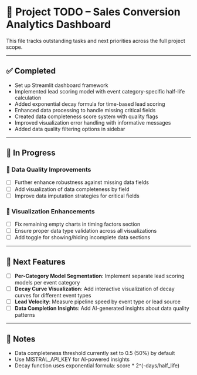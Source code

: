 # 🧠 Project TODO – Sales Conversion Analytics Dashboard

This file tracks outstanding tasks and next priorities across the full project scope.

---

## ✅ Completed

- Set up Streamlit dashboard framework
- Implemented lead scoring model with event category-specific half-life calculation
- Added exponential decay formula for time-based lead scoring
- Enhanced data processing to handle missing critical fields
- Created data completeness score system with quality flags
- Improved visualization error handling with informative messages
- Added data quality filtering options in sidebar

---

## 🔧 In Progress

### 🔹 Data Quality Improvements
- [ ] Further enhance robustness against missing data fields
- [ ] Add visualization of data completeness by field
- [ ] Improve data imputation strategies for critical fields

### 🔹 Visualization Enhancements
- [ ] Fix remaining empty charts in timing factors section
- [ ] Ensure proper data type validation across all visualizations
- [ ] Add toggle for showing/hiding incomplete data sections

---

## 🚀 Next Features

- [ ] **Per-Category Model Segmentation**: Implement separate lead scoring models per event category
- [ ] **Decay Curve Visualization**: Add interactive visualization of decay curves for different event types
- [ ] **Lead Velocity**: Measure pipeline speed by event type or lead source
- [ ] **Data Completion Insights**: Add AI-generated insights about data quality patterns

---

## 📌 Notes
- Data completeness threshold currently set to 0.5 (50%) by default
- Use MISTRAL_API_KEY for AI-powered insights
- Decay function uses exponential formula: score * 2^(-days/half_life)